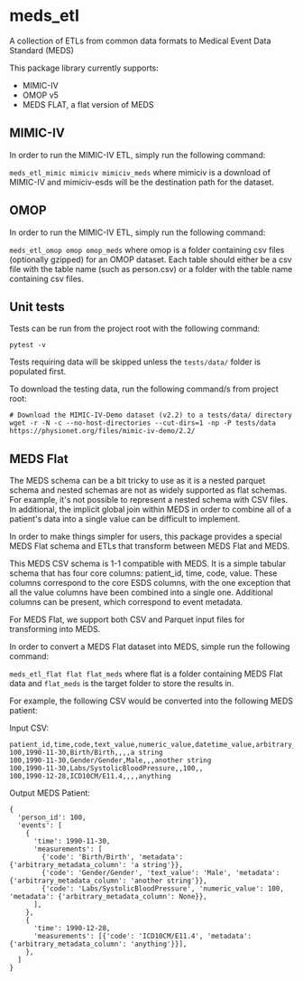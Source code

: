# meds_etl

A collection of ETLs from common data formats to Medical Event Data Standard (MEDS)

This package library currently supports:

- MIMIC-IV
- OMOP v5
- MEDS FLAT, a flat version of MEDS

## MIMIC-IV

In order to run the MIMIC-IV ETL, simply run the following command:

`meds_etl_mimic mimiciv mimiciv_meds` where mimiciv is a download of MIMIC-IV and mimiciv-esds will be the destination path for the dataset.

## OMOP

In order to run the MIMIC-IV ETL, simply run the following command:

`meds_etl_omop omop omop_meds` where omop is a folder containing csv files (optionally gzipped) for an OMOP dataset. Each table should either be a csv file with the table name (such as person.csv) or a folder with the table name containing csv files.

## Unit tests

Tests can be run from the project root with the following command:

```
pytest -v
```

Tests requiring data will be skipped unless the `tests/data/` folder is populated first.

To download the testing data, run the following command/s from project root:

```
# Download the MIMIC-IV-Demo dataset (v2.2) to a tests/data/ directory
wget -r -N -c --no-host-directories --cut-dirs=1 -np -P tests/data https://physionet.org/files/mimic-iv-demo/2.2/
```

## MEDS Flat

The MEDS schema can be a bit tricky to use as it is a nested parquet schema and nested schemas are not as widely supported as flat schemas. For example, it's not possible to represent a nested schema with CSV files. In additional, the implicit global join within MEDS in order to combine all of a patient's data into a single value can be difficult to implement.

In order to make things simpler for users, this package provides a special MEDS Flat schema and ETLs that transform between MEDS Flat and MEDS.

This MEDS CSV schema is 1-1 compatible with MEDS. It is a simple tabular schema that has four core columns: patient_id, time, code, value. These columns correspond to the core ESDS columns, with the one exception that all the value columns have been combined into a single one. Additional columns can be present, which correspond to event metadata.

For MEDS Flat, we support both CSV and Parquet input files for transforming into MEDS.

In order to convert a MEDS Flat dataset into MEDS, simple run the following command:

`meds_etl_flat flat flat_meds` where flat is a folder containing MEDS Flat data and `flat_meds` is the target folder to store the results in.

For example, the following CSV would be converted into the following MEDS patient:

Input CSV:
```
patient_id,time,code,text_value,numeric_value,datetime_value,arbitrary_metadata_column
100,1990-11-30,Birth/Birth,,,,a string
100,1990-11-30,Gender/Gender,Male,,,another string
100,1990-11-30,Labs/SystolicBloodPressure,,100,,
100,1990-12-28,ICD10CM/E11.4,,,,anything
```

Output MEDS Patient:
```
{
  'person_id': 100,
  'events': [
    {
      'time': 1990-11-30,
      'measurements': [
        {'code': 'Birth/Birth', 'metadata': {'arbitrary_metadata_column': 'a string'}},
        {'code': 'Gender/Gender', 'text_value': 'Male', 'metadata': {'arbitrary_metadata_column': 'another string'}},
        {'code': 'Labs/SystolicBloodPressure', 'numeric_value': 100, 'metadata': {'arbitrary_metadata_column': None}},
      ],
    },
    {
      'time': 1990-12-28,
      'measurements': [{'code': 'ICD10CM/E11.4', 'metadata': {'arbitrary_metadata_column': 'anything'}}],
    },
  ]
}
